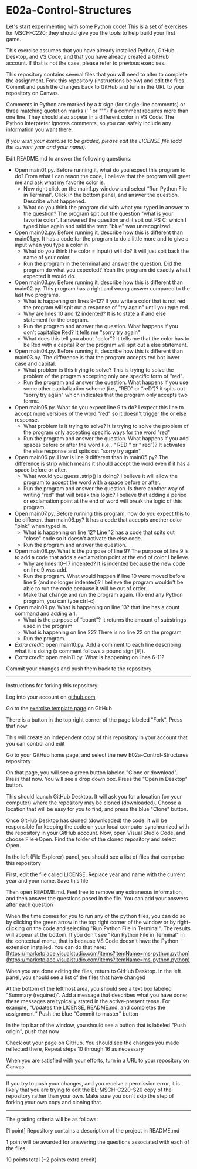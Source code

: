 
# E02a-Control-Structures

Let's start experimenting with some Python code! This is a set of exercises for MSCH-C220; they should give you the tools to help build your first game.
 
This exercise assumes that you have already installed Python, GitHub Desktop, and VS Code, and that you have already created a GitHub account. If that is not the case, please refer to previous exercises.

This repository contains several files that you will need to alter to complete the assignment. Fork this repository (instructions below) and edit the files. Commit and push the changes back to GitHub and turn in the URL to your repository on Canvas.

Comments in Python are marked by a # sign (for single-line comments) or three matching quotation marks (''' or """) if a comment requires more than one line. They should also appear in a different color in VS Code. The Python Interpreter ignores comments, so you can safely include any information you want there.

*If you wish your exercise to be graded, please edit the LICENSE file (add the current year and your name).*

Edit README.md to answer the following questions:

- Open main01.py. Before running it, what do you expect this program to do? From what I can reaon the code, I believe that the program will greet me and ask what my favorite color is.  
  - Now right click on the main1.py window and select “Run Python File in Terminal”. Click in the bottom panel, and answer the question. Describe what happened.
  - What do you think the program did with what you typed in answer to the question? The program spit out the question "what is your favorite color". I answered the question and it spit out PS C: which I typed blue again and said the term "blue" was unrecognized. 
- Open main02.py. Before running it, describe how this is different than main01.py. It has a code for the program to do a little more and to give a input when you type a color in.
  - What do you think the color = input() will do? It will just spit back the name of your color.
  - Run the program in the terminal and answer the question. Did the program do what you expected? Yeah the program did exactly what I expected it would do. 
- Open main03.py. Before running it, describe how this is different than main02.py. This program has a right and wrong answer compared to the last two programs. 
  - What is happening on lines 9–12? If you write a color that is not red the program will spit out a response of "try again" until you type red.
  - Why are lines 10 and 12 indented? It is to state a if and else statement for the program.
  - Run the program and answer the question. What happens if you don’t capitalize Red? It tells me "sorry try again" 
  - What does this tell you about "color"? It tells me that the color has to be Red with a capital R or the program will spit out a else statement. 
- Open main04.py. Before running it, describe how this is different than main03.py. The difference is that the program accepts red bot lower case and capital. 
  - What problem is this trying to solve? This is trying to solve the problem of the program accepting only one specific form of "red".
  - Run the program and answer the question. What happens if you use some other capitalization scheme (i.e., “RED” or “reD“)? it spits out "sorry try again" which indicates that the program only accepts two forms. 
- Open main05.py. What do you expect line 9 to do? I expect this line to accept more versions of the word "red" so it doesn't trigger the or else response.
  - What problem is it trying to solve? It is trying to solve the problem of the program only accepting specific ways for the word "red"
  - Run the program and answer the question. What happens if you add spaces before or after the word (i.e., “ RED “ or “ red”)? It activates the else response and spits out "sorry try again"
 - Open main06.py. How is line 9 different than in main05.py? The difference is strip which means it should accept the word even if it has a space before or after.
   - What would you guess .strip() is doing? I believe it will allow the program to accept the word with a space before or after.
   - Run the program and answer the question. Is there another way of writing “red” that will break this logic? I believe that adding a period or exclamation point at the end of word will break the logic of this program.
 - Open main07.py. Before running this program, how do you expect this to be different than main06.py? It has a code that accepts another color "pink" when typed in. 
   - What is happening on line 12? Line 12 has a code that spits out "close" code so it doesn't activate the else code.
   - Run the program and answer the question.
 - Open main08.py. What is the purpose of line 9? The purpose of line 9 is to add a code that adds a exclamation point at the end of color I believe.
   - Why are lines 10–17 indented? It is indented because the new code on line 9 was add. 
   - Run the program. What would happen if line 10 were moved before line 9 (and no longer indented)? I believe the program wouldn't be able to run the code because it will be out of order. 
   - Make that change and run the program again. (To end any Python program, you can type ctrl-c)
 - Open main09.py. What is happening on line 13? that line has a count command and adding a 1.
   - What is the purpose of “count”? it returns the amount of substrings used in the program
   - What is happening on line 22? There is no line 22 on the program 
   - Run the program.
 - *Extra credit:* open main10.py. Add a comment to each line describing what it is doing (a comment follows a pound sign [#]).
 - *Extra credit:* open main11.py. What is happening on lines 6-11?
  
Commit your changes and push them back to the repository.
 

---

Instructions for forking this repository:
 
Log into your account on [github.com](https://github.com)

Go to the [exercise template page](https://github.com/BL-MSCH-C220-S20/E02a-Control-Structures) on GitHub

There is a button in the top right corner of the page labeled "Fork". Press that now

This will create an independent copy of this repository in your account that you can control and edit

Go to your GitHub home page, and select the new E02a-Control-Structures repository

On that page, you will see a green button labeled "Clone or download". Press that now. You will see a drop down box. Press the "Open in Desktop" button.

This should launch GitHub Desktop. It will ask you for a location (on your computer) where the repository may be cloned (downloaded). Choose a location that will be easy for you to find, and press the blue "Clone" button.

Once GitHub Desktop has cloned (downloaded) the code, it will be responsible for keeping the code on your local computer synchronized with the repository in your GitHub account. Now, open Visual Studio Code, and choose File->Open. Find the folder of the cloned repository and select Open.

In the left (File Explorer) panel, you should see a list of files that comprise this repository

First, edit the file called LICENSE. Replace year and name with the current year and your name. Save this file

Then open README.md. Feel free to remove any extraneous information, and then answer the questions posed in the file. You can add your answers after each question

When the time comes for you to run any of the python files, you can do so by clicking the green arrow in the top right corner of the window or by right-clicking on the code and selecting "Run Python File in Terminal". The results will appear at the bottom. If you don't see "Run Python File in Terminal" in the contextual menu, that is because VS Code doesn't have the Python extension installed. You can do that here: [https://marketplace.visualstudio.com/items?itemName=ms-python.python](https://marketplace.visualstudio.com/items?itemName=ms-python.python)

When you are done editing the files, return to GitHub Desktop. In the left panel, you should see a list of the files that have changed

At the bottom of the leftmost area, you should see a text box labeled "Summary (required)". Add a message that describes what you have done; these messages are typically stated in the active-present tense. For example, "Updates the LICENSE, README.md, and completes the assignment." Push the blue "Commit to master" button

In the top bar of the window, you should see a button that is labeled "Push origin", push that now

Check out your page on GitHub. You should see the changes you made reflected there, Repeat steps 10 through 16 as necessary

When you are satisfied with your efforts, turn in a URL to your repository on Canvas

---
If you try to push your changes, and you receive a permission error, it is likely that you are trying to edit the BL-MSCH-C220-S20 copy of the repository rather than your own. Make sure you don't skip the step of forking your own copy and cloning that.

---

The grading criteria will be as follows:
 
[1 point] Repository contains a description of the project in README.md

1 point will be awarded for answering the questions associated with each of the files

10 points total (+2 points extra credit)
